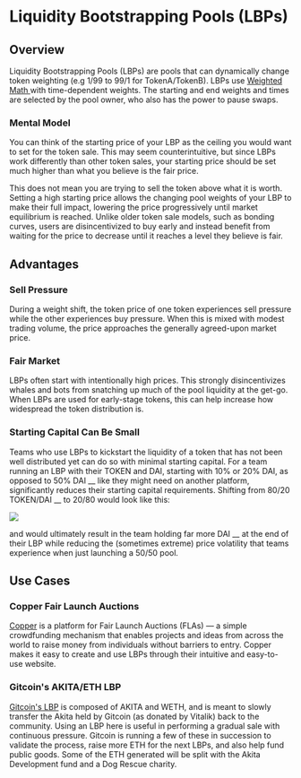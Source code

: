 # Liquidity Bootstrapping Pools (LBPs)

## Overview

Liquidity Bootstrapping Pools (LBPs) are pools that can dynamically change token weighting (e.g 1/99 to 99/1 for TokenA/TokenB). LBPs use [Weighted Math ](../../concepts/math/weighted-math.md)with time-dependent weights. The starting and end weights and times are selected by the pool owner, who also has the power to pause swaps.&#x20;

### Mental Model

You can think of the starting price of your LBP as the ceiling you would want to set for the token sale. This may seem counterintuitive, but since LBPs work differently than other token sales, your starting price should be set much higher than what you believe is the fair price.

This does not mean you are trying to sell the token above what it is worth. Setting a high starting price allows the changing pool weights of your LBP to make their full impact, lowering the price progressively until market equilibrium is reached. Unlike older token sale models, such as bonding curves, users are disincentivized to buy early and instead benefit from waiting for the price to decrease until it reaches a level they believe is fair.&#x20;

## Advantages

### Sell Pressure

During a weight shift, the token price of one token experiences sell pressure while the other experiences buy pressure. When this is mixed with modest trading volume, the price approaches the generally agreed-upon market price.&#x20;

### Fair Market

LBPs often start with intentionally high prices. This strongly disincentivizes whales and bots from snatching up much of the pool liquidity at the get-go. When LBPs are used for early-stage tokens, this can help increase how widespread the token distribution is.

### Starting Capital Can Be Small

Teams who use LBPs to kickstart the liquidity of a token that has not been well distributed yet can do so with minimal starting capital. For a team running an LBP with their TOKEN and DAI, starting with 10% or 20% DAI, as opposed to 50% DAI __ like they might need on another platform, significantly reduces their starting capital requirements. Shifting from 80/20 TOKEN/DAI __ to 20/80 would look like this:

![](https://lh3.googleusercontent.com/jJSoUvPnPwQFAEemsJlKZctFspEJrRQhRIncmoaaq5a6\_CzyXssVwokti4HQQyIBqVcv5GG9bMKDplrAaDIC3MkdFoVJAprLHu\_NhTSWW4GEoMRe3mUhFnB0lG3kVqIGvjK7aGJD=s0)

and would ultimately result in the team holding far more DAI __ at the end of their LBP while reducing the (sometimes extreme) price volatility that teams experience when just launching a 50/50 pool.

## Use Cases

### Copper Fair Launch Auctions

[Copper](https://copperlaunch.com/) is a platform for Fair Launch Auctions (FLAs) — a simple crowdfunding mechanism that enables projects and ideas from across the world to raise money from individuals without barriers to entry. Copper makes it easy to create and use LBPs through their intuitive and easy-to-use website.

### Gitcoin's AKITA/ETH LBP

[Gitcoin's LBP](https://copperlaunch.com/pools/0xC065798F227b49C150bCDC6CDc43149A12c4d757) is composed of AKITA and WETH, and is meant to slowly transfer the Akita held by Gitcoin (as donated by Vitalik) back to the community. Using an LBP here is useful in performing a gradual sale with continuous pressure. Gitcoin is running a few of these in succession to validate the process, raise more ETH for the next LBPs, and also help fund public goods. Some of the ETH generated will be split with the Akita Development fund and a Dog Rescue charity.
